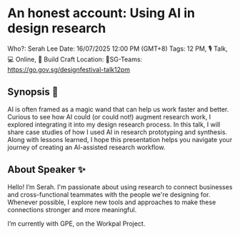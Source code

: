 # An honest account: Using AI in design research

Who?: Serah Lee
Date: 16/07/2025 12:00 PM (GMT+8)
Tags: 12 PM, 🎙️ Talk, 💻 Online, 🔨 Build Craft
Location: 📍SG-Teams: https://go.gov.sg/designfestival-talk12pm

## Synopsis 📝

AI is often framed as a magic wand that can help us work faster and better. Curious to see how AI could (or could not!) augment research work, I explored integrating it into my design research process. In this talk, I will share case studies of how I used AI in research prototyping and synthesis. Along with lessons learned, I hope this presentation helps you navigate your journey of creating an AI-assisted research workflow.

## About Speaker ✨

Hello! I’m Serah. I'm passionate about using research to connect businesses and cross-functional teammates with the people we're designing for. Whenever possible, I explore new tools and approaches to make these connections stronger and more meaningful.

I’m currently with GPE, on the Workpal Project.